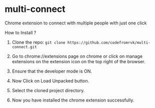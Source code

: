 # multi-connect
Chrome extension to connect with multiple people with just one click

How to Install ?

1. Clone the repo:
```git clone https://github.com/codefromrvk/multi-connect.git```

2. Go to chrome://extensions page on chrome or click on manage extensions on the extension icon on the top right of the browser.

3. Ensure that the developer mode is ON.

4. Now Click on Load Unpacked button.

5. Select the cloned project directory.

6. Now you have installed the chrome extension successfully.

